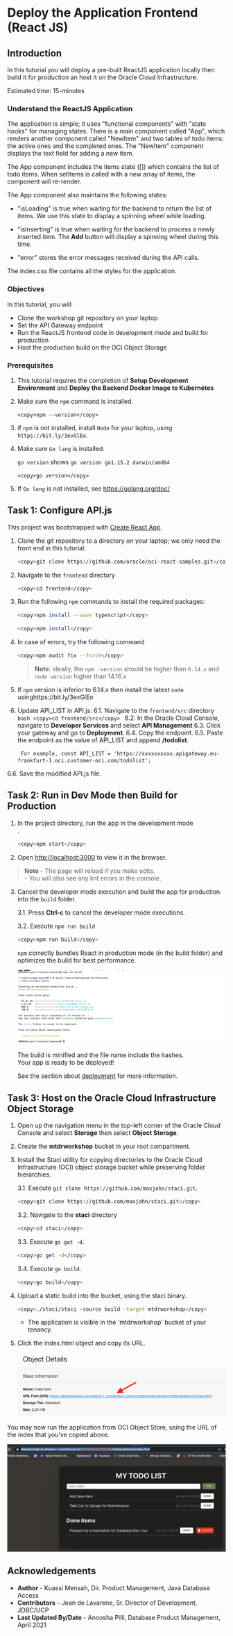 # Deploy the Application Frontend (React JS)

## Introduction

In this tutorial you will deploy a pre-built ReactJS application locally then build it for production an host it on the Oracle Cloud Infrastructure.

Estimated time: 15-minutes

### Understand the ReactJS Application

The application is simple; it uses "functional components" with "state hooks" for managing states. There is a main component called "App", which renders another component called "NewItem" and two tables of todo items: the active ones and the completed ones. The "NewItem" component displays the text field for adding a new item.

The App component includes the items state ([]) which contains the list of todo items. When setItems is called with a new array of items, the component will re-render.

The App component also maintains the following states:

- "isLoading" is true when waiting for the backend to return the list of items. We use this state to display a spinning wheel while loading.

- "isInserting" is true when waiting for the backend to process a newly inserted item. The **Add** button will display a spinning wheel during this time.

- "error" stores the error messages received during the API calls.

The index.css file contains all the styles for the application.

### Objectives

In this tutorial, you will:
- Clone the workshop git repository on your laptop
- Set the API Gateway endpoint
- Run the ReactJS frontend code in development mode and build for production
- Host the production build on the OCI Object Storage

### Prerequisites

1. This tutorial requires the completion of **Setup Development Environment** and **Deploy the Backend   Docker Image to Kubernetes**

2. Make sure the `npm` command is installed.

    ```
    <copy>npm --version</copy>
    ```
3. if `npm` is not installed, install `Node` for your laptop, using `https://bit.ly/3evGlEo`.

4. Make sure `Go lang` is installed.

    `go version` shows `go version go1.15.2 darwin/amd64`

    ```
    <copy>go version</copy>
    ```
5. If `Go lang` is not installed, see https://golang.org/doc/

## Task 1: Configure API.js

This project was bootstrapped with [Create React App](https://github.com/facebook/create-react-app).

1. Clone the git repository to a directory on your laptop; we only need the front end in this tutorial:

	```bash
	<copy>git clone https://github.com/oracle/oci-react-samples.git</copy>
	```

2. Navigate to the `frontend` directory
     ```bash
     <copy>cd frontend</copy>
    ```
3. Run the following `npm` commands to install the required packages:

	```bash
	<copy>npm install --save typescript</copy>
	```
	
	```bash
	<copy>npm install</copy>
	```

4. In case of errors, try the following command

    ```bash
	<copy>npm audit fix --force</copy>
	```

	>**Note**: ideally, the `npm -version` should be higher than  `6.14.x`  and `node version` higher than 14.16.x 
	
5. If `npm` version is inferior to 6.14.x then install the latest `node` usinghttps://bit.ly/3evGlEo

6. Update API_LIST in API.js:
6.1. Navigate to the `frontend/src` directory
		```bash
		<copy>cd frontend/src</copy>
		```
6.2. In the Oracle Cloud Console, navigate to **Developer Services** and select **API Management**
6.3. Click your gateway and go to **Deployment**.
6.4. Copy the endpoint.
6.5. Paste the endpoint as the value of API_LIST and append **/todolist**.

		For example, const API_LIST = 'https://xxxxxxxxxx.apigateway.eu-frankfurt-1.oci.customer-oci.com/todolist';

6.6. Save the modified API.js file.

## Task 2: Run in Dev Mode then Build for Production

1. In the project directory, run the app in the development mode <br />.

	```bash
	<copy>npm start</copy>
	```

2. Open [http://localhost:3000](http://localhost:3000) to view it in the browser.

> **Note**
    - The page will reload if you make edits.<br />
    - You will also see any lint errors in the console.

3. Cancel the developer mode execution and build the app for production into the `build` folder.<br />

	3.1. Press **Ctrl-c** to cancel the developer mode executions.

	3.2. Execute `npm run build`

   ```bash
   <copy>npm run build</copy>
   ```

	 `npm` correctly bundles React in production mode (in the build folder) and optimizes the build for best performance.

    ![run build](images/Run-build.png " ")

	The build is minified and the file name include the hashes.<br />
	Your app is ready to be deployed!

	See the section about [deployment](https://facebook.github.io/create-react-app/docs/deployment) for more information.

## Task 3: Host on the Oracle Cloud Infrastructure Object Storage

1. Open up the navigation menu in the top-left corner of the Oracle Cloud Console and select
**Storage** then select **Object Storage**.

2. Create the **mtdrworkshop** bucket in your root compartment.

3. Install the Staci utility for copying directories to the Oracle Cloud Infrastructure (OCI) object storage
   bucket while preserving folder hierarchies.

	3.1. Execute `git clone https://github.com/maxjahn/staci.git`.

	```bash
	<copy>git clone https://github.com/maxjahn/staci.git</copy>
	```

	3.2. Navigate to the **staci** directory

    ```bash
    <copy>cd staci</copy>
     ```

	3.3. Execute `go get -d`.

     ```bash
     <copy>go get -d</copy>
     ```

	3.4. Execute `go build`.

    ```bash
    <copy>go build</copy>
    ```

4. Upload a static build into the bucket, using the staci binary.

	```bash
	<copy>./staci/staci -source build -target mtdrworkshop</copy>
	```

	- The application is visible in the 'mtdrworkshop' bucket of your tenancy.

5. Click the index.html object and copy its URL.

    ![bucket index](images/bucket-index.png " ")

You may now run the application from OCI Object Store, using the URL of the index that you've copied above.

![MyToDo](images/MyToDo.png " ")


## Acknowledgements

* **Author** -  Kuassi Mensah, Dir. Product Management, Java Database Access
* **Contributors** - Jean de Lavarene, Sr. Director of Development, JDBC/UCP
* **Last Updated By/Date** - Anoosha Pilli, Database Product Management,  April 2021
